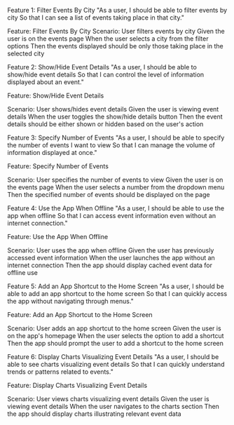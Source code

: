 Feature 1: Filter Events By City
"As a user,
I should be able to filter events by city
So that I can see a list of events taking place in that city."

Feature: Filter Events By City
Scenario: User filters events by city
    Given the user is on the events page
    When the user selects a city from the filter options
    Then the events displayed should be only those taking place in the selected city

 Feature 2: Show/Hide Event Details
"As a user,
I should be able to show/hide event details
So that I can control the level of information displayed about an event."

Feature: Show/Hide Event Details

Scenario: User shows/hides event details
    Given the user is viewing event details
    When the user toggles the show/hide details button
    Then the event details should be either shown or hidden based on the user's action


Feature 3: Specify Number of Events
"As a user,
I should be able to specify the number of events I want to view
So that I can manage the volume of information displayed at once."

Feature: Specify Number of Events

Scenario: User specifies the number of events to view
    Given the user is on the events page
    When the user selects a number from the dropdown menu
    Then the specified number of events should be displayed on the page


Feature 4: Use the App When Offline
"As a user,
I should be able to use the app when offline
So that I can access event information even without an internet connection."

Feature: Use the App When Offline

Scenario: User uses the app when offline
    Given the user has previously accessed event information
    When the user launches the app without an internet connection
    Then the app should display cached event data for offline use


Feature 5: Add an App Shortcut to the Home Screen
"As a user,
I should be able to add an app shortcut to the home screen
So that I can quickly access the app without navigating through menus."

Feature: Add an App Shortcut to the Home Screen

Scenario: User adds an app shortcut to the home screen
    Given the user is on the app's homepage
    When the user selects the option to add a shortcut
    Then the app should prompt the user to add a shortcut to the home screen


Feature 6: Display Charts Visualizing Event Details
"As a user,
I should be able to see charts visualizing event details
So that I can quickly understand trends or patterns related to events."

Feature: Display Charts Visualizing Event Details

Scenario: User views charts visualizing event details
    Given the user is viewing event details
    When the user navigates to the charts section
    Then the app should display charts illustrating relevant event data






